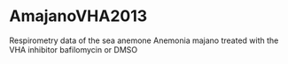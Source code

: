 # AmajanoVHA2013
Respirometry data of the sea anemone Anemonia majano treated with the VHA inhibitor bafilomycin or DMSO
